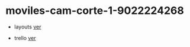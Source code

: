 # moviles-cam-corte-1-9022224268

* layouts
[ver](https://www.canva.com/design/DAGPqvQZ828/YW63N-r677U5Delr7JSXFw/edit?utm_content=DAGPqvQZ828&utm_campaign=designshare&utm_medium=link2&utm_source=sharebutton)

* trello 
[ver](https://trello.com/invite/b/66d6688265eec53fd4851836/ATTI71e6d015833956a2be969d79bb720ab841715C35/parcial)
